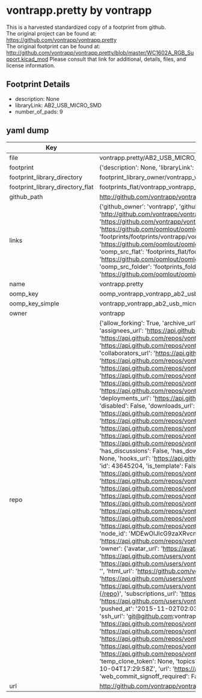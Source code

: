 # vontrapp.pretty by vontrapp  
This is a harvested standardized copy of a footprint from github.  
The original project can be found at:  
https://github.com/vontrapp/vontrapp.pretty  
The original footprint can be found at:
http://github.com/vontrapp/vontrapp.pretty/blob/master/WC1602A_RGB_Support.kicad_mod
Please consult that link for additional, details, files, and license information.  
## Footprint Details
* description: None  
* libraryLink: AB2_USB_MICRO_SMD  
* number_of_pads: 9  
## yaml dump  
| Key | Value |  
| --- | --- |  
| file | vontrapp.pretty/AB2_USB_MICRO_SMD.kicad_mod |  
| footprint | {'description': None, 'libraryLink': 'AB2_USB_MICRO_SMD', 'number_of_pads': 9} |  
| footprint_library_directory | footprint_library_owner/vontrapp_vontrapp.pretty |  
| footprint_library_directory_flat | footprints_flat/vontrapp_vontrapp_ab2_usb_micro_smd/working |  
| github_path | http://github.com/vontrapp/vontrapp.pretty/blob/master/AB2_USB_MICRO_SMD.kicad_mod |  
| links | {'github_owner': 'vontrapp', 'github_repo_name': 'vontrapp.pretty', 'github_src': 'http://github.com/vontrapp/vontrapp.pretty/blob/master/WC1602A_RGB_Support.kicad_mod', 'github_src_repo': 'https://github.com/vontrapp/vontrapp.pretty', 'oomp_bot': 'footprints/vontrapp_vontrapp_ab2_usb_micro_smd/working', 'oomp_bot_github': 'https://github.com/oomlout/oomlout_oomp_footprint_bot/tree/main/footprints/vontrapp_vontrapp_ab2_usb_micro_smd/working', 'oomp_doc': 'footprints/footprints/vontrapp/vontrapp/AB2_USB_MICRO_SMD/working/', 'oomp_doc_github': 'https://github.com/oomlout/oomlout_oomp_footprint_doc/tree/main/footprints/footprints/vontrapp/vontrapp/AB2_USB_MICRO_SMD/working', 'oomp_src_flat': 'footprints_flat/footprints_flat/vontrapp_vontrapp_ab2_usb_micro_smd/working', 'oomp_src_flat_github': 'https://github.com/oomlout/oomlout_oomp_footprint_src/tree/main/footprints_flat/vontrapp_vontrapp_ab2_usb_micro_smd/working', 'oomp_src_folder': 'footprints_folder/footprints_folder/vontrapp/vontrapp/AB2_USB_MICRO_SMD/working', 'oomp_src_folder_github': 'https://github.com/oomlout/oomlout_oomp_footprint_src/tree/main/footprints_folder/vontrapp/vontrapp/AB2_USB_MICRO_SMD/working'} |  
| name | vontrapp.pretty |  
| oomp_key | oomp_vontrapp_vontrapp_ab2_usb_micro_smd |  
| oomp_key_simple | vontrapp_vontrapp_ab2_usb_micro_smd |  
| owner | vontrapp |  
| repo | {'allow_forking': True, 'archive_url': 'https://api.github.com/repos/vontrapp/vontrapp.pretty/{archive_format}{/ref}', 'archived': False, 'assignees_url': 'https://api.github.com/repos/vontrapp/vontrapp.pretty/assignees{/user}', 'blobs_url': 'https://api.github.com/repos/vontrapp/vontrapp.pretty/git/blobs{/sha}', 'branches_url': 'https://api.github.com/repos/vontrapp/vontrapp.pretty/branches{/branch}', 'clone_url': 'https://github.com/vontrapp/vontrapp.pretty.git', 'collaborators_url': 'https://api.github.com/repos/vontrapp/vontrapp.pretty/collaborators{/collaborator}', 'comments_url': 'https://api.github.com/repos/vontrapp/vontrapp.pretty/comments{/number}', 'commits_url': 'https://api.github.com/repos/vontrapp/vontrapp.pretty/commits{/sha}', 'compare_url': 'https://api.github.com/repos/vontrapp/vontrapp.pretty/compare/{base}...{head}', 'contents_url': 'https://api.github.com/repos/vontrapp/vontrapp.pretty/contents/{+path}', 'contributors_url': 'https://api.github.com/repos/vontrapp/vontrapp.pretty/contributors', 'created_at': '2015-10-04T17:29:58Z', 'default_branch': 'master', 'deployments_url': 'https://api.github.com/repos/vontrapp/vontrapp.pretty/deployments', 'description': 'KiCad footprints in .pretty format', 'disabled': False, 'downloads_url': 'https://api.github.com/repos/vontrapp/vontrapp.pretty/downloads', 'events_url': 'https://api.github.com/repos/vontrapp/vontrapp.pretty/events', 'fork': False, 'forks': 0, 'forks_count': 0, 'forks_url': 'https://api.github.com/repos/vontrapp/vontrapp.pretty/forks', 'full_name': 'vontrapp/vontrapp.pretty', 'git_commits_url': 'https://api.github.com/repos/vontrapp/vontrapp.pretty/git/commits{/sha}', 'git_refs_url': 'https://api.github.com/repos/vontrapp/vontrapp.pretty/git/refs{/sha}', 'git_tags_url': 'https://api.github.com/repos/vontrapp/vontrapp.pretty/git/tags{/sha}', 'git_url': 'git://github.com/vontrapp/vontrapp.pretty.git', 'has_discussions': False, 'has_downloads': True, 'has_issues': True, 'has_pages': False, 'has_projects': True, 'has_wiki': True, 'homepage': None, 'hooks_url': 'https://api.github.com/repos/vontrapp/vontrapp.pretty/hooks', 'html_url': 'https://github.com/vontrapp/vontrapp.pretty', 'id': 43645204, 'is_template': False, 'issue_comment_url': 'https://api.github.com/repos/vontrapp/vontrapp.pretty/issues/comments{/number}', 'issue_events_url': 'https://api.github.com/repos/vontrapp/vontrapp.pretty/issues/events{/number}', 'issues_url': 'https://api.github.com/repos/vontrapp/vontrapp.pretty/issues{/number}', 'keys_url': 'https://api.github.com/repos/vontrapp/vontrapp.pretty/keys{/key_id}', 'labels_url': 'https://api.github.com/repos/vontrapp/vontrapp.pretty/labels{/name}', 'language': None, 'languages_url': 'https://api.github.com/repos/vontrapp/vontrapp.pretty/languages', 'license': None, 'merges_url': 'https://api.github.com/repos/vontrapp/vontrapp.pretty/merges', 'milestones_url': 'https://api.github.com/repos/vontrapp/vontrapp.pretty/milestones{/number}', 'mirror_url': None, 'name': 'vontrapp.pretty', 'network_count': 0, 'node_id': 'MDEwOlJlcG9zaXRvcnk0MzY0NTIwNA==', 'notifications_url': 'https://api.github.com/repos/vontrapp/vontrapp.pretty/notifications{?since,all,participating}', 'open_issues': 0, 'open_issues_count': 0, 'owner': {'avatar_url': 'https://avatars.githubusercontent.com/u/919013?v=4', 'events_url': 'https://api.github.com/users/vontrapp/events{/privacy}', 'followers_url': 'https://api.github.com/users/vontrapp/followers', 'following_url': 'https://api.github.com/users/vontrapp/following{/other_user}', 'gists_url': 'https://api.github.com/users/vontrapp/gists{/gist_id}', 'gravatar_id': '', 'html_url': 'https://github.com/vontrapp', 'id': 919013, 'login': 'vontrapp', 'node_id': 'MDQ6VXNlcjkxOTAxMw==', 'organizations_url': 'https://api.github.com/users/vontrapp/orgs', 'received_events_url': 'https://api.github.com/users/vontrapp/received_events', 'repos_url': 'https://api.github.com/users/vontrapp/repos', 'site_admin': False, 'starred_url': 'https://api.github.com/users/vontrapp/starred{/owner}{/repo}', 'subscriptions_url': 'https://api.github.com/users/vontrapp/subscriptions', 'type': 'User', 'url': 'https://api.github.com/users/vontrapp'}, 'private': False, 'pulls_url': 'https://api.github.com/repos/vontrapp/vontrapp.pretty/pulls{/number}', 'pushed_at': '2015-11-02T02:03:47Z', 'releases_url': 'https://api.github.com/repos/vontrapp/vontrapp.pretty/releases{/id}', 'size': 128, 'ssh_url': 'git@github.com:vontrapp/vontrapp.pretty.git', 'stargazers_count': 0, 'stargazers_url': 'https://api.github.com/repos/vontrapp/vontrapp.pretty/stargazers', 'statuses_url': 'https://api.github.com/repos/vontrapp/vontrapp.pretty/statuses/{sha}', 'subscribers_count': 2, 'subscribers_url': 'https://api.github.com/repos/vontrapp/vontrapp.pretty/subscribers', 'subscription_url': 'https://api.github.com/repos/vontrapp/vontrapp.pretty/subscription', 'svn_url': 'https://github.com/vontrapp/vontrapp.pretty', 'tags_url': 'https://api.github.com/repos/vontrapp/vontrapp.pretty/tags', 'teams_url': 'https://api.github.com/repos/vontrapp/vontrapp.pretty/teams', 'temp_clone_token': None, 'topics': [], 'trees_url': 'https://api.github.com/repos/vontrapp/vontrapp.pretty/git/trees{/sha}', 'updated_at': '2015-10-04T17:29:58Z', 'url': 'https://api.github.com/repos/vontrapp/vontrapp.pretty', 'visibility': 'public', 'watchers': 0, 'watchers_count': 0, 'web_commit_signoff_required': False} |  
| url | http://github.com/vontrapp/vontrapp.pretty |  

